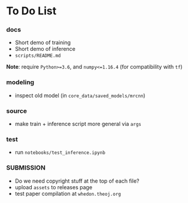 # To Do List

### docs

- Short demo of training
- Short demo of inference
- `scripts/README.md`

**Note**: require `Python>=3.6`, and `numpy<=1.16.4` (for compatibility with `tf`)

### modeling

- inspect old model (in `core_data/saved_models/mrcnn`)

### source

- make train + inference script more general via `args`

### test

- run `notebooks/test_inference.ipynb`

### SUBMISSION

- Do we need copyright stuff at the top of each file?
- upload `assets` to releases page
- test paper compilation at `whedon.theoj.org`

